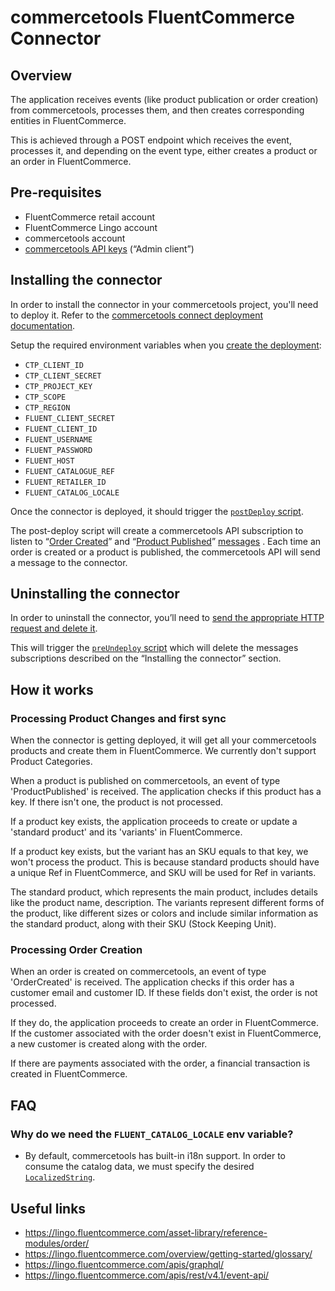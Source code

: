 # commercetools FluentCommerce Connector

## Overview

The application receives events (like product publication or order creation) from commercetools, processes them, and then creates corresponding entities in FluentCommerce.

This is achieved through a POST endpoint which receives the event, processes it, and depending on the event type, either creates a product or an order in FluentCommerce.

## Pre-requisites
  - FluentCommerce retail account
  - FluentCommerce Lingo account
  - commercetools account
  - [commercetools API keys](https://docs.commercetools.com/getting-started/create-api-client) (“Admin client”)

## Installing the connector
In order to install the connector in your commercetools project, you'll need to deploy it. Refer to the [commercetools connect deployment documentation](https://docs.commercetools.com/connect/concepts#deployments).

Setup the required environment variables when you [create the deployment](https://docs.commercetools.com/connect/getting-started#create-a-deployment):

- `CTP_CLIENT_ID`
- `CTP_CLIENT_SECRET`
- `CTP_PROJECT_KEY`
- `CTP_SCOPE`
- `CTP_REGION`
- `FLUENT_CLIENT_SECRET`
- `FLUENT_CLIENT_ID`
- `FLUENT_USERNAME`
- `FLUENT_PASSWORD`
- `FLUENT_HOST`
- `FLUENT_CATALOGUE_REF`
- `FLUENT_RETAILER_ID`
- `FLUENT_CATALOG_LOCALE`

Once the connector is deployed, it should trigger the [`postDeploy` script](https://docs.commercetools.com/connect/convert-existing-integration#postdeploy).

The post-deploy script will create a commercetools API subscription to listen to “[Order Created](https://docs.commercetools.com/api/projects/messages#order-created)” and “[Product Published](https://docs.commercetools.com/api/projects/messages#product-published)” [messages](https://docs.commercetools.com/api/projects/messages) . Each time an order is created or a product is published, the commercetools API will send a message to the connector.

## Uninstalling the connector

In order to uninstall the connector, you’ll need to [send the appropriate HTTP request and delete it](https://docs.commercetools.com/connect/deployments#delete-deployment).

This will trigger the [`preUndeploy` script](https://docs.commercetools.com/connect/convert-existing-integration#preundeploy) which will delete the messages subscriptions described on the “Installing the connector” section.

## How it works


### Processing Product Changes and first sync

When the connector is getting deployed, it will get all your commercetools products and create them in FluentCommerce. We currently don't support Product Categories.

When a product is published on commercetools, an event of type 'ProductPublished' is received. The application checks if this product has a key. If there isn't one, the product is not processed. 

If a product key exists, the application proceeds to create or update a 'standard product' and its 'variants' in FluentCommerce. 

If a product key exists, but the variant has an SKU equals to that key, we won't process the product. This is because standard products should have a unique Ref in FluentCommerce, and SKU will be used for Ref in variants.

The standard product, which represents the main product, includes details like the product name, description. The variants represent different forms of the product, like different sizes or colors and include similar information as the standard product, along with their SKU (Stock Keeping Unit).

### Processing Order Creation 

When an order is created on commercetools, an event of type 'OrderCreated' is received. The application checks if this order has a customer email and customer ID. If these fields don't exist, the order is not processed. 

If they do, the application proceeds to create an order in FluentCommerce. If the customer associated with the order doesn't exist in FluentCommerce, a new customer is created along with the order. 

If there are payments associated with the order, a financial transaction is created in FluentCommerce.

## FAQ

### Why do we need the `FLUENT_CATALOG_LOCALE` env variable?

- By default, commercetools has built-in i18n support. In order to consume the catalog data, we must specify the desired [`LocalizedString`](https://docs.commercetools.com/api/types#localizedstring).



## Useful links
- https://lingo.fluentcommerce.com/asset-library/reference-modules/order/
- https://lingo.fluentcommerce.com/overview/getting-started/glossary/
- https://lingo.fluentcommerce.com/apis/graphql/
- https://lingo.fluentcommerce.com/apis/rest/v4.1/event-api/